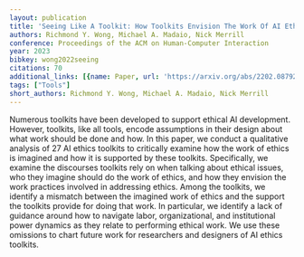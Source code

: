 ```yaml
---
layout: publication
title: 'Seeing Like A Toolkit: How Toolkits Envision The Work Of AI Ethics'
authors: Richmond Y. Wong, Michael A. Madaio, Nick Merrill
conference: Proceedings of the ACM on Human-Computer Interaction
year: 2023
bibkey: wong2022seeing
citations: 70
additional_links: [{name: Paper, url: 'https://arxiv.org/abs/2202.08792'}]
tags: ["Tools"]
short_authors: Richmond Y. Wong, Michael A. Madaio, Nick Merrill
---
```

Numerous toolkits have been developed to support ethical AI development.
However, toolkits, like all tools, encode assumptions in their design about
what work should be done and how. In this paper, we conduct a qualitative
analysis of 27 AI ethics toolkits to critically examine how the work of ethics
is imagined and how it is supported by these toolkits. Specifically, we examine
the discourses toolkits rely on when talking about ethical issues, who they
imagine should do the work of ethics, and how they envision the work practices
involved in addressing ethics. Among the toolkits, we identify a mismatch
between the imagined work of ethics and the support the toolkits provide for
doing that work. In particular, we identify a lack of guidance around how to
navigate labor, organizational, and institutional power dynamics as they relate
to performing ethical work. We use these omissions to chart future work for
researchers and designers of AI ethics toolkits.